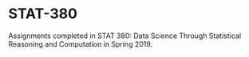 # STAT-380
Assignments completed in STAT 380: Data Science Through Statistical Reasoning and Computation in Spring 2019.
